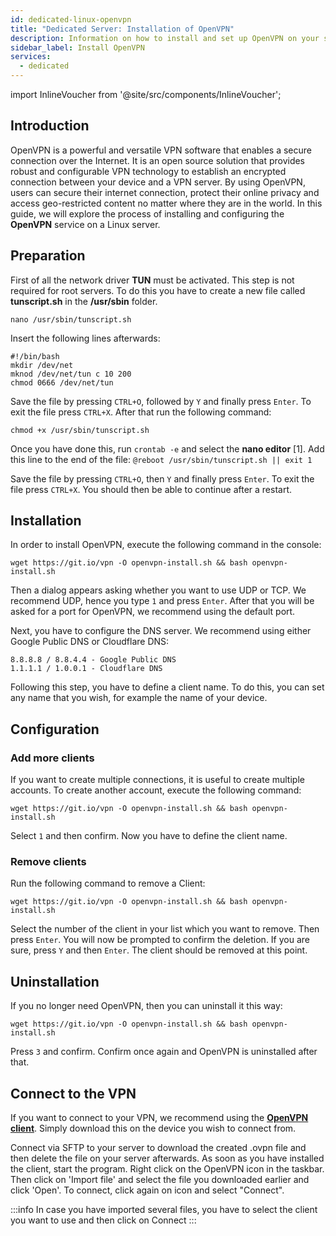 ```yaml
---
id: dedicated-linux-openvpn
title: "Dedicated Server: Installation of OpenVPN"
description: Information on how to install and set up OpenVPN on your server from ZAP-Hosting - ZAP-Hosting.com documentation
sidebar_label: Install OpenVPN
services:
  - dedicated
---
```


import InlineVoucher from '@site/src/components/InlineVoucher';

## Introduction

OpenVPN is a powerful and versatile VPN software that enables a secure connection over the Internet. It is an open source solution that provides robust and configurable VPN technology to establish an encrypted connection between your device and a VPN server. By using OpenVPN, users can secure their internet connection, protect their online privacy and access geo-restricted content no matter where they are in the world. In this guide, we will explore the process of installing and configuring the **OpenVPN** service on a Linux server.

<InlineVoucher />

## Preparation

First of all the network driver **TUN** must be activated. This step is not required for root servers.
To do this you have to create a new file called **tunscript.sh** in the **/usr/sbin** folder. 

```
nano /usr/sbin/tunscript.sh 
```

Insert the following lines afterwards:
```
#!/bin/bash
mkdir /dev/net
mknod /dev/net/tun c 10 200
chmod 0666 /dev/net/tun
```

Save the file by pressing `CTRL+O`, followed by `Y` and finally press `Enter`. To exit the file press `CTRL+X`. After that run the following command: 

```
chmod +x /usr/sbin/tunscript.sh
```

Once you have done this, run ``crontab -e`` and select the **nano editor** [1]. Add this line to the end of the file:
``` @reboot /usr/sbin/tunscript.sh || exit 1 ```

Save the file by pressing `CTRL+O`, then `Y` and finally press `Enter`. To exit the file press `CTRL+X`. You should then be able to continue after a restart.

## Installation

In order to install OpenVPN, execute the following command in the console: 
```
wget https://git.io/vpn -O openvpn-install.sh && bash openvpn-install.sh
```

Then a dialog appears asking whether you want to use UDP or TCP. We recommend UDP, hence you type `1` and press `Enter`. After that you will be asked for a port for OpenVPN, we recommend using the default port.

Next, you have to configure the DNS server. We recommend using either Google Public DNS or Cloudflare DNS:
```
8.8.8.8 / 8.8.4.4 - Google Public DNS
1.1.1.1 / 1.0.0.1 - Cloudflare DNS
```

Following this step, you have to define a client name. To do this, you can set any name that you wish, for example the name of your device.

## Configuration

### Add more clients

If you want to create multiple connections, it is useful to create multiple accounts. To create another account, execute the following command: 
```
wget https://git.io/vpn -O openvpn-install.sh && bash openvpn-install.sh
```

Select `1` and then confirm. Now you have to define the client name. 

### Remove clients
Run the following command to remove a Client:
```
wget https://git.io/vpn -O openvpn-install.sh && bash openvpn-install.sh
```

Select the number of the client in your list which you want to remove. Then press `Enter`. You will now be prompted to confirm the deletion. If you are sure, press `Y` and then `Enter`.
The client should be removed at this point. 

## Uninstallation

If you no longer need OpenVPN, then you can uninstall it this way:
```
wget https://git.io/vpn -O openvpn-install.sh && bash openvpn-install.sh
```
Press `3` and confirm. Confirm once again and OpenVPN is uninstalled after that.

## Connect to the VPN
If you want to connect to your VPN, we recommend using the **[OpenVPN client](https://openvpn.net/community-downloads/)**. Simply download this on the device you wish to connect from.

Connect via SFTP to your server to download the created .ovpn file and then delete the file on your server afterwards. As soon as you have installed the client, start the program. Right click on the OpenVPN icon in the taskbar. Then click on 'Import file' and select the file you downloaded earlier and click 'Open'. To connect, click again on icon and select "Connect".

:::info
In case you have imported several files, you have to select the client you want to use and then click on Connect
:::